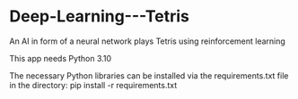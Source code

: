 # Deep-Learning---Tetris
An AI in form of a neural network plays Tetris using reinforcement learning

This app needs Python 3.10

The necessary Python libraries can be installed via the requirements.txt file in the directory: pip install -r requirements.txt
